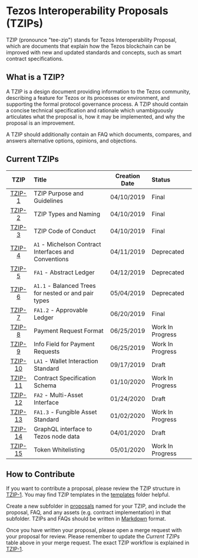 # Tezos Interoperability Proposals (TZIPs)

TZIP (pronounce "tee-zip") stands for Tezos Interoperability Proposal, which are
documents that explain how the Tezos blockchain can be improved with new and
updated standards and concepts, such as smart contract specifications.

## What is a TZIP?

A TZIP is a design document providing information to the Tezos community,
describing a feature for Tezos or its processes or environment, and supporting
the formal protocol governance process. A TZIP should contain a concise
technical specification and rationale which unambiguously articulates what the
proposal is, how it may be implemented, and why the proposal is an improvement.

A TZIP should additionally contain an FAQ which documents, compares, and answers
alternative options, opinions, and objections.

## Current TZIPs

|    TZIP   | Title                                                | Creation Date | Status           |
| :-------: | :--------------------------------------------------- | :-----------: | :--------------- |
| [TZIP-1]  | TZIP Purpose and Guidelines                          |  04/10/2019   | Final            |
| [TZIP-2]  | TZIP Types and Naming                                |  04/10/2019   | Final            |
| [TZIP-3]  | TZIP Code of Conduct                                 |  04/10/2019   | Final            |
| [TZIP-4]  | `A1` - Michelson Contract Interfaces and Conventions |  04/11/2019   | Deprecated       |
| [TZIP-5]  | `FA1` - Abstract Ledger                              |  04/12/2019   | Deprecated       |
| [TZIP-6]  | `A1.1` - Balanced Trees for nested or and pair types |  05/04/2019   | Deprecated       |
| [TZIP-7]  | `FA1.2` - Approvable Ledger                          |  06/20/2019   | Final            |
| [TZIP-8]  | Payment Request Format                               |  06/25/2019   | Work In Progress |
| [TZIP-9]  | Info Field for Payment Requests                      |  06/25/2019   | Work In Progress |
| [TZIP-10] | `LA1` - Wallet Interaction Standard                  |  09/17/2019   | Draft            |
| [TZIP-11] | Contract Specification Schema                        |  01/10/2020   | Work In Progress |
| [TZIP-12] | `FA2` - Multi-Asset Interface                        |  01/24/2020   | Draft            |
| [TZIP-13] | `FA1.3` - Fungible Asset Standard                    |  01/02/2020   | Work In Progress |
| [TZIP-14] | GraphQL interface to Tezos node data                 |  04/01/2020   | Draft            |
| [TZIP-15] | Token Whitelisting                                   |  05/01/2020   | Work In Progress |

## How to Contribute

If you want to contribute a proposal, please review the TZIP structure in
[TZIP-1]. You may find TZIP templates in the [templates](/templates) folder
helpful.

Create a new subfolder in [proposals](/proposals) named for your TZIP, and
include the proposal, FAQ, and any assets (e.g. contract implementation) in that
subfolder. TZIPs and FAQs should be written in
[Markdown](https://docs.gitlab.com/ee/user/markdown.html) format.

Once you have written your proposal, please open a merge request with your
proposal for review. Please remember to update the *Current TZIPs* table above
in your merge request. The exact TZIP workflow is explained in [TZIP-1].

[TZIP-1]: proposals/tzip-1/tzip-1.md
[TZIP-2]: proposals/tzip-2/tzip-2.md
[TZIP-3]: proposals/tzip-3/tzip-3.md
[TZIP-4]: proposals/tzip-4/tzip-4.md
[TZIP-5]: proposals/tzip-5/tzip-5.md
[TZIP-6]: proposals/tzip-6/tzip-6.md
[TZIP-7]: proposals/tzip-7/tzip-7.md
[TZIP-8]: proposals/tzip-8/tzip-8.md
[TZIP-9]: proposals/tzip-9/tzip-9.md
[TZIP-10]: proposals/tzip-10/tzip-10.md
[TZIP-11]: proposals/tzip-11/tzip-11.md
[TZIP-12]: proposals/tzip-12/tzip-12.md
[TZIP-13]: proposals/tzip-13/tzip-13.md
[TZIP-14]: proposals/tzip-14/tzip-14.md
[TZIP-15]: proposals/tzip-15/tzip-15.md

